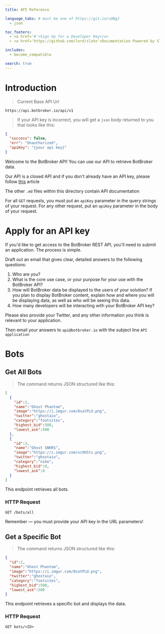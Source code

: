 ```yaml
---
title: API Reference

language_tabs: # must be one of https://git.io/vQNgJ
  - json

toc_footers:
  - <a href='#'>Sign Up for a Developer Key</a>
  - <a href='https://github.com/lord/slate'>Documentation Powered by Slate</a>

includes:
  - become_compatible

search: true
---
```


# Introduction

> Current Base API Url

```
https://api.botbroker.io/api/v1
```

> If your API key is incorrect, you will get a `json` body returned to you that looks like this:

```json
{
  "success": false,
  "err": "Unauthorized",
  "apiKey": "{your api key}"
}
```

Welcome to the BotBroker API! You can use our API to retrieve BotBroker data.

Our API is a closed API and if you don't already have an API key, please follow [this](#apply-for-an-api-key) article

The other `.md` files within this directory contain API documentation

For all `GET` requests, you must put an `apiKey` parameter in the query strings of your request. For any other request, put an `apiKey` parameter in the body of your request.

# Apply for an API key

If you'd like to get access to the BotBroker REST API, you'll need to submit an application. The process is simple.

Draft out an email that gives clear, detailed answers to the following questions:

1. Who are you?
2. What is the core use case, or your purpose for your use with the BotBroker API?
3. How will BotBroker data be displayed to the users of your solution? If you plan to display BotBroker content, explain how and where you will be displaying data, as well as who will be seeing this data.
4. How many developers will be interacting with your BotBroker API key?

Please also provide your Twitter, and any other information you think is relevant to your application.

Then email your answers to `api@botbroker.io` with the subject line `API application`



# Bots


## Get All Bots


> The command returns JSON structured like this:

```json
[
  {
    "id":2,
    "name":"Ghost Phantom",
    "image":"https://i.imgur.com/8satPLU.png",
    "twitter":"ghostaio",
    "category":"footsites",
    "highest_bid":500,
    "lowest_ask":500
  },
  {
    "id":3,
    "name":"Ghost SNKRS",
    "image":"https://i.imgur.com/xc9OSts.png",
    "twitter":"ghostaio",
    "category":"nike",
    "highest_bid":0,
    "lowest_ask":0
  }
]
```

This endpoint retrieves all bots.

### HTTP Request

`GET /bots/all`

<aside class="success">
Remember — you must provide your API key in the URL parameters!
</aside>

## Get a Specific Bot

> The command returns JSON structured like this:

```json
{
  "id":2,
  "name":"Ghost Phantom",
  "image":"https://i.imgur.com/8satPLU.png",
  "twitter":"ghostaio",
  "category":"footsites",
  "highest_bid":500,
  "lowest_ask":500
}
```

This endpoint retrieves a specific bot and displays the data.
### HTTP Request

`GET bots/<ID>`
